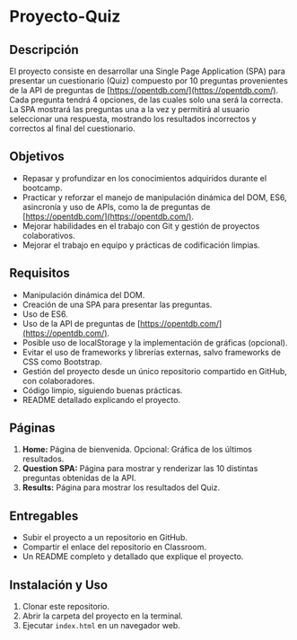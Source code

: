 # Proyecto-Quiz

## Descripción

El proyecto consiste en desarrollar una Single Page Application (SPA) para presentar un cuestionario (Quiz) compuesto por 10 preguntas provenientes de la API de preguntas de [https://opentdb.com/](https://opentdb.com/). Cada pregunta tendrá 4 opciones, de las cuales solo una será la correcta. La SPA mostrará las preguntas una a la vez y permitirá al usuario seleccionar una respuesta, mostrando los resultados incorrectos y correctos al final del cuestionario.

## Objetivos

- Repasar y profundizar en los conocimientos adquiridos durante el bootcamp.
- Practicar y reforzar el manejo de manipulación dinámica del DOM, ES6, asincronía y uso de APIs, como la de preguntas de [https://opentdb.com/](https://opentdb.com/).
- Mejorar habilidades en el trabajo con Git y gestión de proyectos colaborativos.
- Mejorar el trabajo en equipo y prácticas de codificación limpias.

## Requisitos

- Manipulación dinámica del DOM.
- Creación de una SPA para presentar las preguntas.
- Uso de ES6.
- Uso de la API de preguntas de [https://opentdb.com/](https://opentdb.com/).
- Posible uso de localStorage y la implementación de gráficas (opcional).
- Evitar el uso de frameworks y librerías externas, salvo frameworks de CSS como Bootstrap.
- Gestión del proyecto desde un único repositorio compartido en GitHub, con colaboradores.
- Código limpio, siguiendo buenas prácticas.
- README detallado explicando el proyecto.

## Páginas

1. **Home:** Página de bienvenida. Opcional: Gráfica de los últimos resultados.
2. **Question SPA:** Página para mostrar y renderizar las 10 distintas preguntas obtenidas de la API.
3. **Results:** Página para mostrar los resultados del Quiz.

## Entregables

- Subir el proyecto a un repositorio en GitHub.
- Compartir el enlace del repositorio en Classroom.
- Un README completo y detallado que explique el proyecto.

## Instalación y Uso

1. Clonar este repositorio.
2. Abrir la carpeta del proyecto en la terminal.
3. Ejecutar `index.html` en un navegador web.

